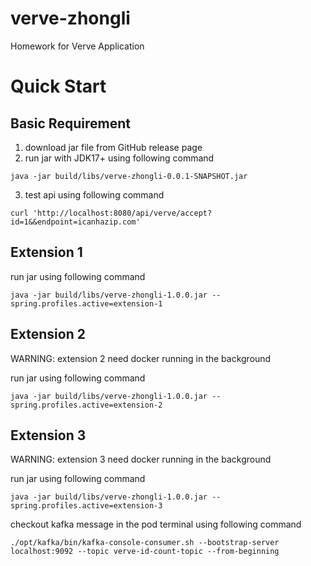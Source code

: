 # verve-zhongli
Homework for Verve Application

# Quick Start
## Basic Requirement
1. download jar file from GitHub release page
2. run jar with JDK17+ using following command 
```shell
java -jar build/libs/verve-zhongli-0.0.1-SNAPSHOT.jar
```
3. test api using following command
```shell
curl 'http://localhost:8080/api/verve/accept?id=1&&endpoint=icanhazip.com'
```

## Extension 1
run jar using following command
```shell
java -jar build/libs/verve-zhongli-1.0.0.jar --spring.profiles.active=extension-1
```

## Extension 2
WARNING: extension 2 need docker running in the background

run jar using following command
```shell
java -jar build/libs/verve-zhongli-1.0.0.jar --spring.profiles.active=extension-2
```

## Extension 3
WARNING: extension 3 need docker running in the background
 
run jar using following command
```shell
java -jar build/libs/verve-zhongli-1.0.0.jar --spring.profiles.active=extension-3
```

checkout kafka message in the pod terminal using following command
```shell
./opt/kafka/bin/kafka-console-consumer.sh --bootstrap-server localhost:9092 --topic verve-id-count-topic --from-beginning
```